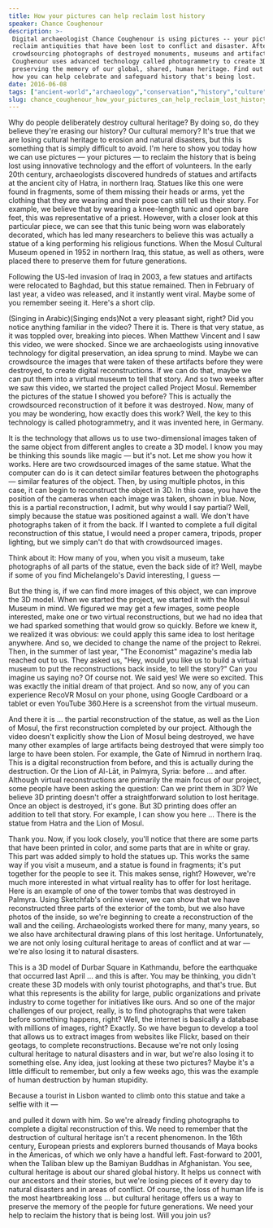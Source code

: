 ```yaml
---
title: How your pictures can help reclaim lost history
speaker: Chance Coughenour
description: >-
 Digital archaeologist Chance Coughenour is using pictures -- your pictures -- to
 reclaim antiquities that have been lost to conflict and disaster. After
 crowdsourcing photographs of destroyed monuments, museums and artifacts,
 Coughenour uses advanced technology called photogrammetry to create 3D reconstructions,
 preserving the memory of our global, shared, human heritage. Find out more about
 how you can help celebrate and safeguard history that's being lost.
date: 2016-06-08
tags: ["ancient-world","archaeology","conservation","history","culture","museums","technology","tedx","war","terrorism","photography"]
slug: chance_coughenour_how_your_pictures_can_help_reclaim_lost_history
---
```


Why do people deliberately destroy cultural heritage? By doing so, do they believe they're
erasing our history? Our cultural memory? It's true that we are losing cultural heritage
to erosion and natural disasters, but this is something that is simply difficult to avoid.
I'm here to show you today how we can use pictures — your pictures — to reclaim the
history that is being lost using innovative technology and the effort of volunteers. In the
early 20th century, archaeologists discovered hundreds of statues and artifacts at the
ancient city of Hatra, in northern Iraq. Statues like this one were found in fragments,
some of them missing their heads or arms, yet the clothing that they are wearing and their
pose can still tell us their story. For example, we believe that by wearing a knee-length
tunic and open bare feet, this was representative of a priest. However, with a closer look
at this particular piece, we can see that this tunic being worn was elaborately decorated,
which has led many researchers to believe this was actually a statue of a king performing
his religious functions. When the Mosul Cultural Museum opened in 1952 in northern Iraq,
this statue, as well as others, were placed there to preserve them for future
generations.

Following the US-led invasion of Iraq in 2003, a few statues and artifacts were relocated
to Baghdad, but this statue remained. Then in February of last year, a video was released,
and it instantly went viral. Maybe some of you remember seeing it. Here's a short
clip.

(Singing in Arabic)(Singing ends)Not a very pleasant sight, right? Did you notice anything
familiar in the video? There it is. There is that very statue, as it was toppled over,
breaking into pieces. When Matthew Vincent and I saw this video, we were shocked. Since we
are archaeologists using innovative technology for digital preservation, an idea sprung to
mind. Maybe we can crowdsource the images that were taken of these artifacts before they
were destroyed, to create digital reconstructions. If we can do that, maybe we can put
them into a virtual museum to tell that story. And so two weeks after we saw this video,
we started the project called Project Mosul. Remember the pictures of the statue I showed
you before? This is actually the crowdsourced reconstruction of it before it was
destroyed. Now, many of you may be wondering, how exactly does this work? Well, the key to
this technology is called photogrammetry, and it was invented here, in
Germany.

It is the technology that allows us to use two-dimensional images taken of the same object
from different angles to create a 3D model. I know you may be thinking this sounds like
magic — but it's not. Let me show you how it works. Here are two crowdsourced images of
the same statue. What the computer can do is it can detect similar features between the
photographs — similar features of the object. Then, by using multiple photos, in this
case, it can begin to reconstruct the object in 3D. In this case, you have the position of
the cameras when each image was taken, shown in blue. Now, this is a partial
reconstruction, I admit, but why would I say partial? Well, simply because the statue was
positioned against a wall. We don't have photographs taken of it from the back. If I
wanted to complete a full digital reconstruction of this statue, I would need a proper
camera, tripods, proper lighting, but we simply can't do that with crowdsourced
images.

Think about it: How many of you, when you visit a museum, take photographs of all parts of
the statue, even the back side of it? Well, maybe if some of you find Michelangelo's David
interesting, I guess —

But the thing is, if we can find more images of this object, we can improve the 3D
model. When we started the project, we started it with the Mosul Museum in mind. We figured
we may get a few images, some people interested, make one or two virtual reconstructions,
but we had no idea that we had sparked something that would grow so quickly. Before we
knew it, we realized it was obvious: we could apply this same idea to lost heritage
anywhere. And so, we decided to change the name of the project to Rekrei. Then, in the
summer of last year, "The Economist" magazine's media lab reached out to us. They asked
us, "Hey, would you like us to build a virtual museum to put the reconstructions back
inside, to tell the story?" Can you imagine us saying no? Of course not. We said yes! We
were so excited. This was exactly the initial dream of that project. And so now, any of
you can experience RecoVR Mosul on your phone, using Google Cardboard or a tablet or even
YouTube 360.Here is a screenshot from the virtual museum.

And there it is ... the partial reconstruction of the statue, as well as the Lion of
Mosul, the first reconstruction completed by our project. Although the video doesn't
explicitly show the Lion of Mosul being destroyed, we have many other examples of large
artifacts being destroyed that were simply too large to have been stolen. For example, the
Gate of Nimrud in northern Iraq. This is a digital reconstruction from before, and this is
actually during the destruction. Or the Lion of Al-Lāt, in Palmyra, Syria: before ... and
after. Although virtual reconstructions are primarily the main focus of our project, some
people have been asking the question: Can we print them in 3D? We believe 3D printing
doesn't offer a straightforward solution to lost heritage. Once an object is destroyed,
it's gone. But 3D printing does offer an addition to tell that story. For example, I can
show you here ... There is the statue from Hatra and the Lion of Mosul.

Thank you. Now, if you look closely, you'll notice that there are some parts that have been
printed in color, and some parts that are in white or gray. This part was added simply to
hold the statues up. This works the same way if you visit a museum, and a statue is found
in fragments; it's put together for the people to see it. This makes sense, right?
However, we're much more interested in what virtual reality has to offer for lost
heritage. Here is an example of one of the tower tombs that was destroyed in Palmyra. Using
Sketchfab's online viewer, we can show that we have reconstructed three parts of the
exterior of the tomb, but we also have photos of the inside, so we're beginning to create
a reconstruction of the wall and the ceiling. Archaeologists worked there for many, many
years, so we also have architectural drawing plans of this lost heritage. Unfortunately, we
are not only losing cultural heritage to areas of conflict and at war — we're also losing
it to natural disasters.

This is a 3D model of Durbar Square in Kathmandu, before the earthquake that occurred last
April ... and this is after. You may be thinking, you didn't create these 3D models with
only tourist photographs, and that's true. But what this represents is the ability for
large, public organizations and private industry to come together for initiatives like
ours. And so one of the major challenges of our project, really, is to find photographs
that were taken before something happens, right? Well, the internet is basically a
database with millions of images, right? Exactly. So we have begun to develop a tool that
allows us to extract images from websites like Flickr, based on their geotags, to complete
reconstructions. Because we're not only losing cultural heritage to natural disasters and
in war, but we're also losing it to something else. Any idea, just looking at these two
pictures? Maybe it's a little difficult to remember, but only a few weeks ago, this was
the example of human destruction by human stupidity.

Because a tourist in Lisbon wanted to climb onto this statue and take a selfie with it
—

and pulled it down with him. So we're already finding photographs to complete a digital
reconstruction of this. We need to remember that the destruction of cultural heritage isn't
a recent phenomenon. In the 16th century, European priests and explorers burned thousands
of Maya books in the Americas, of which we only have a handful left. Fast-forward to 2001,
when the Taliban blew up the Bamiyan Buddhas in Afghanistan. You see, cultural heritage is
about our shared global history. It helps us connect with our ancestors and their stories,
but we're losing pieces of it every day to natural disasters and in areas of conflict. Of
course, the loss of human life is the most heartbreaking loss ... but cultural heritage
offers us a way to preserve the memory of the people for future generations. We need your
help to reclaim the history that is being lost. Will you join us?

<!--
ad_duration=3.33
comment_count=6
event="TEDxHamburg"
external_start_time=0
has_talk_citation=0
intro_duration=11.82
is_subtitle_required="False"
is_talk_featured="True"
language="en"
language_swap="False"
native_language="en"
number_of_related_talks=6
number_of_speakers=1
number_of_subtitled_videos=21
number_of_tags=11
number_of_talk_download_languages=21
number_of_talk_more_resources=0
number_of_talk_recommendations=0
number_of_talks_take_actions=2
post_ad_duration=0.83
published_timestamp="2017-08-31 19:23:56"
recording_date="2016-06-08"
speaker_description="Digital archaeologist"
speaker_is_published=1
speaker_name="Chance Coughenour"
talk_more_resources=[]
talk_name="How your pictures can help reclaim lost history"
talks_tags=["ancient-world","archaeology","conservation","history","culture","museums","technology","tedx","war","terrorism","photography"]
url_audio="https://download.ted.com/talks/ChanceCoughenour_2016X.mp3?apikey=acme-roadrunner"
url_photo_speaker="https://pe.tedcdn.com/images/ted/01ddfd4411ebae9672573410211b200b380de5c7_254x191.jpg"
url_photo_talk="https://s3.amazonaws.com/talkstar-photos/uploads/895e4a4e-0dd6-42c8-9329-5b75a4808067/ChanceCoughenour_2016X-embed.jpg"
url_webpage="https://www.ted.com/talks/chance_coughenour_how_your_pictures_can_help_reclaim_lost_history"
video_type_name="TEDx Talk"
-->